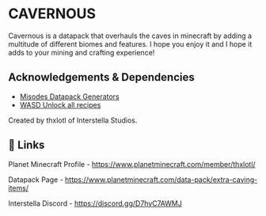 
# CAVERNOUS

Cavernous is a datapack that overhauls the caves in minecraft by adding a
multitude of different biomes and features. I hope you enjoy it and I hope
it adds to your mining and crafting experience!

## Acknowledgements & Dependencies

 - [Misodes Datapack Generators](https://misode.github.io/)
 - [WASD Unlock all recipes](https://wasdbuildteam.website/)

Created by thxlotl of Interstella Studios.

## 🔗 Links
Planet Minecraft Profile - https://www.planetminecraft.com/member/thxlotl/

Datapack Page - https://www.planetminecraft.com/data-pack/extra-caving-items/

Interstella Discord - https://discord.gg/D7hyC7AWMJ
